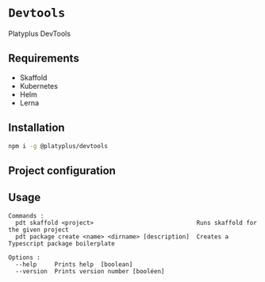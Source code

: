 # `Devtools`

Platyplus DevTools

## Requirements

- Skaffold
- Kubernetes
- Helm
- Lerna

## Installation

```sh
npm i -g @platyplus/devtools
```

## Project configuration

## Usage

```
Commands :
  pdt skaffold <project>                             Runs skaffold for the given project
  pdt package create <name> <dirname> [description]  Creates a Typescript package boilerplate

Options :
  --help     Prints help  [boolean]
  --version  Prints version number [booléen]
```
